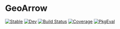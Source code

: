 # GeoArrow

[![Stable](https://img.shields.io/badge/docs-stable-blue.svg)](https://evetion.github.io/GeoArrow.jl/stable/)
[![Dev](https://img.shields.io/badge/docs-dev-blue.svg)](https://evetion.github.io/GeoArrow.jl/dev/)
[![Build Status](https://github.com/evetion/GeoArrow.jl/actions/workflows/CI.yml/badge.svg?branch=main)](https://github.com/evetion/GeoArrow.jl/actions/workflows/CI.yml?query=branch%3Amain)
[![Coverage](https://codecov.io/gh/evetion/GeoArrow.jl/branch/main/graph/badge.svg)](https://codecov.io/gh/evetion/GeoArrow.jl)
[![PkgEval](https://JuliaCI.github.io/NanosoldierReports/pkgeval_badges/G/GeoArrow.svg)](https://JuliaCI.github.io/NanosoldierReports/pkgeval_badges/report.html)
